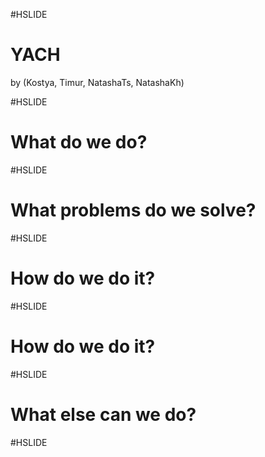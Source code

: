 #HSLIDE
# YACH
by (Kostya, Timur, NatashaTs, NatashaKh)


#HSLIDE
# What do we do?

#HSLIDE
# What problems do we solve?

#HSLIDE
# How do we do it?

#HSLIDE
# How do we do it?

#HSLIDE
# What else can we do?

#HSLIDE

